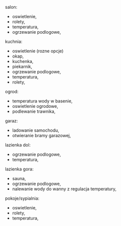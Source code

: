 salon:
- oswietlenie,
- rolety,
- temperatura,
- ogrzewanie podlogowe,

kuchnia:
- oswietlenie (rozne opcje)
- okap,
- kuchenka,
- piekarnik,
- ogrzewanie podlogowe,
- temperatura,
- rolety,

ogrod:
- temperatura wody w basenie,
- oswietlenie ogrodowe,
- podlewanie trawnika,

garaz:
- ladowanie samochodu,
- otwieranie bramy garazowej,

lazienka dol:
- ogrzewanie podlogowe,
- temperatura,

lazienka gora:
- sauna,
- ogrzewanie podlogowe,
- nalewanie wody do wanny z regulacja temperatury,

pokoje/sypialnia:
- oswietlenie,
- rolety,
- temperatura,
